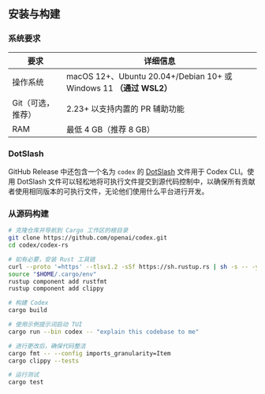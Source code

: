 <!-- 翻译信息
原文档: install.md
上游提交: c32e9cfe8699110a9f317869c27f9cb34f1cf475
最后同步: 2025-10-17
翻译状态: 已完成
-->

## 安装与构建

### 系统要求

| 要求                  | 详细信息                                                    |
| --------------------- | ----------------------------------------------------------- |
| 操作系统              | macOS 12+、Ubuntu 20.04+/Debian 10+ 或 Windows 11 **（通过 WSL2）** |
| Git（可选，推荐）     | 2.23+ 以支持内置的 PR 辅助功能                             |
| RAM                   | 最低 4 GB（推荐 8 GB）                                      |

### DotSlash

GitHub Release 中还包含一个名为 `codex` 的 [DotSlash](https://dotslash-cli.com/) 文件用于 Codex CLI。使用 DotSlash 文件可以轻松地将可执行文件提交到源代码控制中，以确保所有贡献者使用相同版本的可执行文件，无论他们使用什么平台进行开发。

### 从源码构建

```bash
# 克隆仓库并导航到 Cargo 工作区的根目录
git clone https://github.com/openai/codex.git
cd codex/codex-rs

# 如有必要，安装 Rust 工具链
curl --proto '=https' --tlsv1.2 -sSf https://sh.rustup.rs | sh -s -- -y
source "$HOME/.cargo/env"
rustup component add rustfmt
rustup component add clippy

# 构建 Codex
cargo build

# 使用示例提示词启动 TUI
cargo run --bin codex -- "explain this codebase to me"

# 进行更改后，确保代码整洁
cargo fmt -- --config imports_granularity=Item
cargo clippy --tests

# 运行测试
cargo test
```
